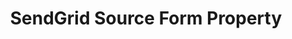 ---
content-type: "api-form"
form-type: "source"
key: "source-form-properties-sendgrid-object"

title: "SendGrid Source Form Property"
api-type: "sendgrid"
display-name: "SendGrid"

source-type: "saas"
docs-name: "sendgrid-core"

description: ""

object-attributes:
  - name: "api_key"
    type: "string"
    required: true
    description: "The SendGrid API key. Refer to [SendGrid's documentation](https://sendgrid.com/docs/Classroom/Basics/API/api_key_permissions.html) for info about permissions and creating keys."
    value: "<API_KEY>"

  - name: "frequency_in_minutes"
    type: "string"
    required: true
    description: |
      {{ connect.common.attributes.frequency | replace: "[INTEGRATION]",form-property.display-name }}
    value: "{{ sample-property-data.frequency }}"
---